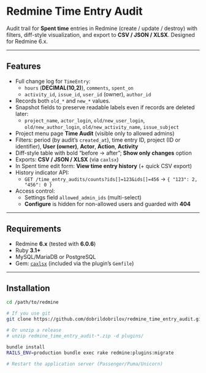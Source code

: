 # Redmine Time Entry Audit

Audit trail for **Spent time** entries in Redmine (create / update / destroy) with filters, diff-style visualization, and export to **CSV / JSON / XLSX**. Designed for Redmine 6.x.

---

## Features

- Full change log for `TimeEntry`:
  - `hours` (**DECIMAL(10,2)**), `comments`, `spent_on`
  - `activity_id`, `issue_id`, `user_id` (owner), `author_id`
- Records both `old_*` and `new_*` values.
- Snapshot fields to preserve readable labels even if records are deleted later:
  - `project_name`, `actor_login`, `old/new_user_login`,
    `old/new_author_login`, `old/new_activity_name`, `issue_subject`
- Project menu page **Time Audit** (visible only to allowed admins)
- Filters: period (by audit’s `created_at`), time entry ID, project (ID or identifier), **User (owner)**, **Actor**, **Action**, **Activity**
- Diff-style table with bold “before → after”; **Show only changes** option
- Exports: **CSV / JSON / XLSX** (via `caxlsx`)
- In Spent time edit form: **View time entry history** (+ quick CSV export)
- History indicator API:
  - `GET /time_entry_audits/counts?ids[]=123&ids[]=456`
    → `{ "123": 2, "456": 0 }`
- Access control:
  - Settings field `allowed_admin_ids` (multi-select)
  - **Configure** is hidden for non-allowed users and guarded with **404**

---

## Requirements

- Redmine **6.x** (tested with **6.0.6**)
- Ruby **3.1+**
- MySQL/MariaDB or PostgreSQL
- Gem: [`caxlsx`](https://github.com/caxlsx/caxlsx) (included via the plugin’s `Gemfile`)

---

## Installation

```bash
cd /path/to/redmine

# If you use git
git clone https://github.com/dobrildobrilov/redmine_time_entry_audit.git plugins/redmine_time_entry_audit

# Or unzip a release
# unzip redmine_time_entry_audit-*.zip -d plugins/

bundle install
RAILS_ENV=production bundle exec rake redmine:plugins:migrate

# Restart the application server (Passenger/Puma/Unicorn)

